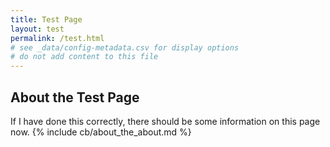 ```yaml
---
title: Test Page
layout: test
permalink: /test.html
# see _data/config-metadata.csv for display options
# do not add content to this file
---
```


## About the Test Page

If I have done this correctly, there should be some information on this page now. 
{% include cb/about_the_about.md %} 
